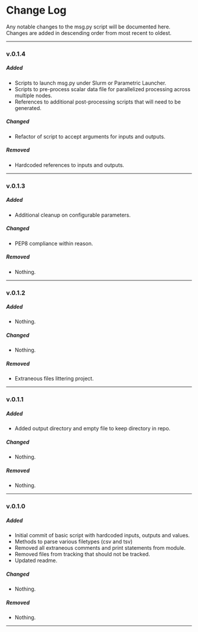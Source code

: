 # Change Log
Any notable changes to the msg.py script will be documented here.
Changes are added in descending order from most recent to oldest.

---
### v.0.1.4

##### Added
- Scripts to launch msg.py under Slurm or Parametric Launcher.
- Scripts to pre-process scalar data file for parallelized processing across multiple nodes.
- References to additional post-processing scripts that will need to be generated. 

##### Changed
- Refactor of script to accept arguments for inputs and outputs. 

##### Removed
- Hardcoded references to inputs and outputs. 

---
### v.0.1.3

##### Added
- Additional cleanup on configurable parameters.

##### Changed
- PEP8 compliance within reason.

##### Removed
- Nothing.

---
### v.0.1.2

##### Added
- Nothing.

##### Changed
- Nothing.

##### Removed
- Extraneous files littering project.

---
### v.0.1.1

##### Added
- Added output directory and empty file to keep directory in repo.

##### Changed
- Nothing.

##### Removed
- Nothing.

---
### v.0.1.0

##### Added
- Initial commit of basic script with hardcoded inputs, outputs and values.
- Methods to parse various filetypes (csv and tsv)
- Removed all extraneous comments and print statements from module.
- Removed files from tracking that should not be tracked.
- Updated readme.

##### Changed
- Nothing.

##### Removed
- Nothing.

---

